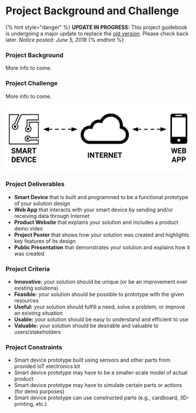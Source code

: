 # Project Background and Challenge

{% hint style="danger" %}
**UPDATE IN PROGRESS:** This project guidebook is undergoing a major update to replace the [old version](https://docs.idew.org/internet-of-things-project/). Please check back later.  _Notice posted: June 5, 2018_
{% endhint %}

### Project Background

More info to come.

### Project Challenge

More info to come.

![](.gitbook/assets/smart-device-system.png)

### Project Deliverables

* **Smart Device** that is built and programmed to be a functional prototype of your solution design
* **Web App** that interacts with your smart device by sending and/or receiving data through Internet
* **Product Website** that explains your solution and includes a product demo video
* **Project Poster** that shows how your solution was created and highlights key features of its design
* **Public Presentation** that demonstrates your solution and explains how it was created

### Project Criteria

* **Innovative:** your solution should be unique \(or be an improvement over existing solutions\)
* **Feasible:** your solution should be possible to prototype with the given resources
* **Useful:** your solution should fulfill a need, solve a problem, or improve an existing situation
* **Usable:** your solution should be easy to understand and efficient to use
* **Valuable:** your solution should be desirable and valuable to users/stakeholders

### Project Constraints

* Smart device prototype built using sensors and other parts from provided IoT electronics kit​
* Smart device prototype may have to be a smaller-scale model of actual product
* Smart device prototype may have to simulate certain parts or actions \(for demo purposes\)
* Smart device prototype can use constructed parts \(e.g., cardboard, 3D-printing, etc.\)

